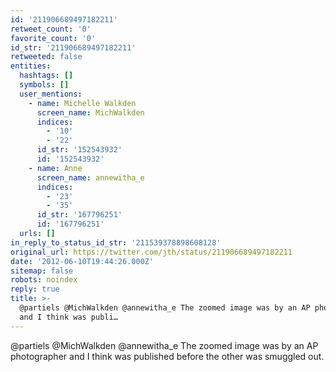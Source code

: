 ```yaml
---
id: '211906689497182211'
retweet_count: '0'
favorite_count: '0'
id_str: '211906689497182211'
retweeted: false
entities:
  hashtags: []
  symbols: []
  user_mentions:
    - name: Michelle Walkden
      screen_name: MichWalkden
      indices:
        - '10'
        - '22'
      id_str: '152543932'
      id: '152543932'
    - name: Anne
      screen_name: annewitha_e
      indices:
        - '23'
        - '35'
      id_str: '167796251'
      id: '167796251'
  urls: []
in_reply_to_status_id_str: '211539378898608128'
original_url: https://twitter.com/jth/status/211906689497182211
date: '2012-06-10T19:44:26.000Z'
sitemap: false
robots: noindex
reply: true
title: >-
  @partiels @MichWalkden @annewitha_e The zoomed image was by an AP photographer
  and I think was publi…
---
```


@partiels @MichWalkden @annewitha_e The zoomed image was by an AP photographer and I think was published before the other was smuggled out.